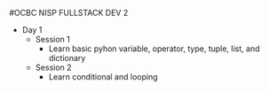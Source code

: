 #OCBC NISP FULLSTACK DEV 2

- Day 1
  - Session 1
    - Learn basic pyhon variable, operator, type, tuple, list, and dictionary
  - Session 2
    - Learn conditional and looping